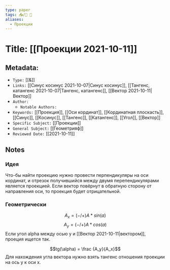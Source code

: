 ```yaml
---
type: paper
tags: 📥️/📜️ 🔢
aliases:
  - Проекции
---
```




# Title: **[[Проекции 2021-10-11]]**


## Metadata:

- `Type:` [[&]]
- `Links:` [[Синус косинус 2021-10-07|Синус косинус]], [[Тангенс, катангенс 2021-10-07|Тангенс, катангенс]], [[Вектор 2021-10-11|Вектор]]
- `Author:` 
	- `Notable Authors:` 
- `Keywords:` [[Проекция]], [[Оси кординат]], [[Кординатная плоскасть]], [[Синус]], [[Косинус]], [[Тангенс]], [[Катангенс]], [[Угол]], [[Вектор]]
- `Specific Subject:` [[Проекции]]
- `General Subject:` [[Геометрияф]]
- `Reviewed Date:` [[2021-10-11]]


## Notes
### Идея
Что-бы найти проекцию нужно провести перпендикуляры на оси кординат, и отрезок получившийся между двумя перепендикулярами является проекцией. Если вектор повёрнут в обратную сторону от направления оси, то проекция будет отрицательной.

### Геометрически
$$A_x = (-/+)A * sin(a)$$
$$A_y = (-/+)A * cos(a)$$
Если угол alpha между осью y и [[Вектор 2021-10-11|вектором]], проеция ищется так.

$$tg(\alpha) = \frac {A_y}{A_x}$$
Для нахождения угла вектора нужно взять тангенс отношения проекции на ось y к оси x.